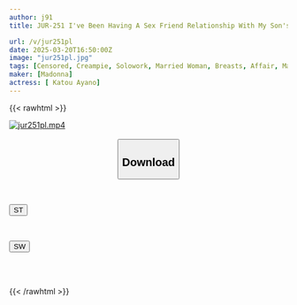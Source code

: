 ```yaml
---
author: j91
title: JUR-251 I've Been Having A Sex Friend Relationship With My Son's Friend For The Past 5 Years. I'm Having An Indecent Affair With A Younger Guy... I'm Addicted To Creampie Love Affairs. Ayano Kato

url: /v/jur251pl
date: 2025-03-20T16:50:00Z
image: "jur251pl.jpg"
tags: [Censored, Creampie, Solowork, Married Woman, Breasts, Affair, Mature Woman	]
maker: [Madonna]
actress: [ Katou Ayano]
---
```



{{< rawhtml >}}

<div class="video" data-videoid="LabeLqv9WPcyjL">
    <a href="javascript:;">
        <img src="/v/jur251pl/jur251pl.jpg" width="WIDTH" height="HEIGHT" alt="jur251pl.mp4" loading="lazy">
    </a>
</div>

<script type="text/javascript" src="https://j91.asia/asset/on-demand-st.js"></script>

<br>
  <link rel="stylesheet" href="https://j91.asia/asset/bs5.css">
  
  <center>
  <button class="btn btn-primary" type="button" data-bs-toggle="collapse" data-bs-target=".multi-collapse" aria-expanded="false" aria-controls="multiCollapseExample1 multiCollapseExample2"><h2>Download</h2></button></center>
</p>
<div class="row">
  <div class="col">
    <div class="collapse multi-collapse" id="multiCollapseExample1">
      <div class="card card-body">
	      	      <br>
<div class="buttons">  
<p><a href="/v/jur251pl/st.html" target="_blank"><button class="btn-hover color-3"><i class="fa fa-download"></i> ST</button></a></p></div>
    </div>
  </div>
</div>
  <div class="col">
    <div class="collapse multi-collapse" id="multiCollapseExample2">
      <div class="card card-body">
	      <br>
<div class="buttons">
<p><a href="/v/jur251pl/sw.html" target="_blank"><button class="btn-hover color-2"><i class="fa fa-download"></i> SW</button></a></p></div>
<br><br>
      </div>
    </div>
  </div>
</div>

{{< /rawhtml >}}